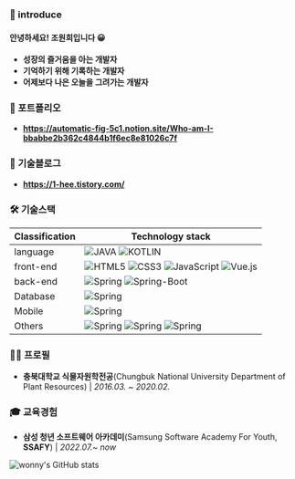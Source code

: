 ### 📝 introduce
#### 안녕하세요! 조원희입니다 😀

- **성장의 즐거움을 아는 개발자**
- **기억하기 위해 기록하는 개발자**
- **어제보다 나은 오늘을 그려가는 개발자**

### 📔 포트폴리오
- **https://automatic-fig-5c1.notion.site/Who-am-I-bbabbe2b362c4844b1f6ec8e81026c7f**
 
### 📝 기술블로그
- **https://1-hee.tistory.com/**

### 🛠  기술스택

|Classification|Technology stack|
|---|---|
|language|![JAVA](https://img.shields.io/badge/JAVA-F7DF1E?style=for-the-badge&logoColor=white) ![KOTLIN](https://img.shields.io/badge/Kotlin-7F52FF?style=for-the-badge&logo=Kotlin&logoColor=white)
|front-end|![HTML5](https://img.shields.io/badge/HTML5-E34F26?style=for-the-badge&logo=HTML5&logoColor=white) ![CSS3](https://img.shields.io/badge/CSS3-1572B6?style=for-the-badge&logo=CSS3&logoColor=white) ![JavaScript](https://img.shields.io/badge/JavaScript-F7DF1E?style=for-the-badge&logo=JavaScript&logoColor=white) ![Vue.js](https://img.shields.io/badge/Vue.js-4FC08D?style=for-the-badge&logo=Vue.js&logoColor=white)|
|back-end|![Spring](https://img.shields.io/badge/Spring-6DB33F?style=for-the-badge&logo=Spring&logoColor=white) ![Spring-Boot](https://img.shields.io/badge/SpringBoot-6DB33F?style=for-the-badge&logo=SpringBoot&logoColor=white)|
| Database  | ![Spring](https://img.shields.io/badge/MySQL-4479A1?style=for-the-badge&logo=MySQL&logoColor=white)|
| Mobile | ![Spring](https://img.shields.io/badge/AndroidStudio-3DDC84?style=for-the-badge&logo=AndroidStudio&logoColor=white) |
|Others | ![Spring](https://img.shields.io/badge/ApacheTomcat-F8DC75?style=for-the-badge&logo=ApacheTomcat&logoColor=white) ![Spring](https://img.shields.io/badge/GitHub-181717?style=for-the-badge&logo=GitHub&logoColor=white) ![Spring](https://img.shields.io/badge/Git-F05032?style=for-the-badge&logo=Git&logoColor=white)|


### 🙋‍♂️ 프로필
- **충북대학교 식물자원학전공**(Chungbuk National University Department of Plant Resources) | *2016.03. ~ 2020.02.*

### 🎓 교육경험
- **삼성 청년 소프트웨어 아카데미**(Samsung Software Academy For Youth, **SSAFY**) | *2022.07.~ now*

![wonny's GitHub stats](https://github-readme-stats.vercel.app/api?username=1-Hee&show_icons=true&theme=dark)
